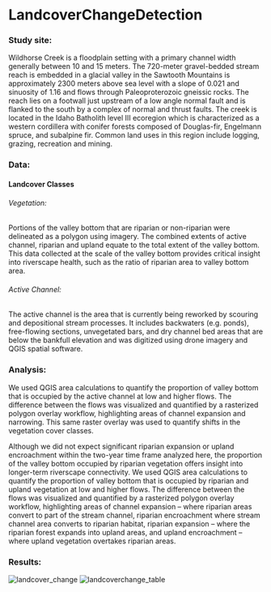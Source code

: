 # LandcoverChangeDetection
### Study site:
Wildhorse Creek is a floodplain setting with a primary channel width generally between 10 and 15 meters. The 720-meter gravel-bedded stream reach is embedded in a glacial valley in the Sawtooth Mountains is approximately 2300 meters above sea level with a slope of 0.021 and sinuosity of 1.16 and flows through Paleoproterozoic gneissic rocks. The reach lies on a footwall just upstream of a low angle normal fault and is flanked to the south by a complex of normal and thrust faults. The creek is located in the Idaho Batholith level III ecoregion which is characterized as a western cordillera with conifer forests composed of Douglas-fir, Engelmann spruce, and subalpine fir. Common land uses in this region include logging, grazing, recreation and mining.

### Data:
#### Landcover Classes
###### Vegetation: 
Portions of the valley bottom that are riparian or non-riparian were delineated as a polygon using imagery. The combined extents of active channel, riparian and upland equate to the total extent of the valley bottom. This data collected at the scale of the valley bottom provides critical insight into riverscape health, such as the ratio of riparian area to valley bottom area. 

###### Active Channel: 
The active channel is the area that is currently being reworked by scouring and depositional stream processes. It includes backwaters (e.g. ponds), free-flowing sections, unvegetated bars, and dry channel bed areas that are below the bankfull elevation and was digitized using drone imagery and QGIS spatial software.  

### Analysis:
We used QGIS area calculations to quantify the proportion of valley bottom that is occupied by the active channel at low and higher flows. The difference between the flows was visualized and quantified by a rasterized polygon overlay workflow, highlighting areas of channel expansion and narrowing. This same raster overlay was used to quantify shifts in the vegetation cover classes. 

Although we did not expect significant riparian expansion or upland encroachment within the two-year time frame analyzed here, the proportion of the valley bottom occupied by riparian vegetation offers insight into longer-term riverscape connectivity. We used QGIS area calculations to quantify the proportion of valley bottom that is occupied by riparian and upland vegetation at low and higher flows. The difference between the flows was visualized and quantified by a rasterized polygon overlay workflow, highlighting areas of channel expansion – where riparian areas convert to part of the stream channel, riparian encroachment where stream channel area converts to riparian habitat, riparian expansion – where the riparian forest expands into upland areas, and upland encroachment – where upland vegetation overtakes riparian areas. 

### Results:
![landcover_change](https://github.com/user-attachments/assets/7e018d14-d7cb-4e28-9c6e-5da8174f25ff)
![landcoverchange_table](https://github.com/user-attachments/assets/a4b23e61-fbf3-4273-a5a1-0d325d5fd67b)


